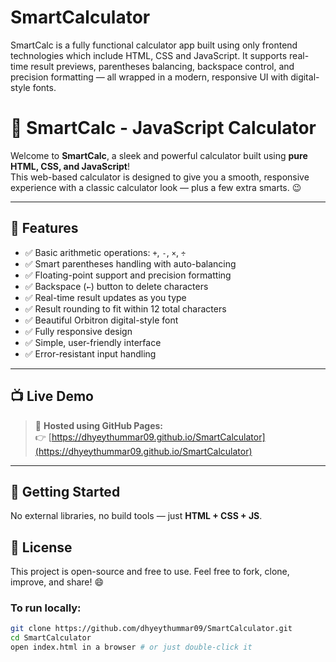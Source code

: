 # SmartCalculator
SmartCalc is a fully functional calculator app built using only frontend technologies which include HTML, CSS and JavaScript. It supports real-time result previews, parentheses balancing, backspace control, and precision formatting — all wrapped in a modern, responsive UI with digital-style fonts.

# 🧮 SmartCalc - JavaScript Calculator

Welcome to **SmartCalc**, a sleek and powerful calculator built using **pure HTML, CSS, and JavaScript**!  
This web-based calculator is designed to give you a smooth, responsive experience with a classic calculator look — plus a few extra smarts. 😉

---

## 🌟 Features

- ✅ Basic arithmetic operations: `+`, `-`, `×`, `÷`
- ✅ Smart parentheses handling with auto-balancing
- ✅ Floating-point support and precision formatting
- ✅ Backspace (`←`) button to delete characters
- ✅ Real-time result updates as you type
- ✅ Result rounding to fit within 12 total characters
- ✅ Beautiful Orbitron digital-style font
- ✅ Fully responsive design
- ✅ Simple, user-friendly interface
- ✅ Error-resistant input handling

---

## 📺 Live Demo

> 🔗 **Hosted using GitHub Pages:**  
> 👉 [https://dhyeythummar09.github.io/SmartCalculator](https://dhyeythummar09.github.io/SmartCalculator) 

---

## 🚀 Getting Started

No external libraries, no build tools — just **HTML + CSS + JS**.

## 📜 License

This project is open-source and free to use.
Feel free to fork, clone, improve, and share! 😄


### To run locally:
```bash
git clone https://github.com/dhyeythummar09/SmartCalculator.git
cd SmartCalculator
open index.html in a browser # or just double-click it
